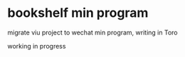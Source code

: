 # bookshelf min program

 migrate viu project to wechat min program, writing in Toro

 working in progress